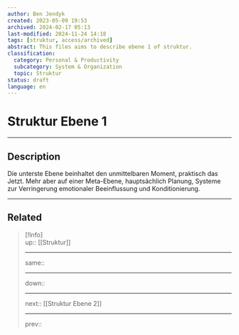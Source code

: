 ```yaml
---
author: Ben Jendyk
created: 2023-05-09 19:53
archived: 2024-02-17 05:13
last-modified: 2024-11-24 14:18
tags: [struktur, access/archived]
abstract: This files aims to describe ebene 1 of struktur.
classification:
  category: Personal & Productivity
  subcategory: System & Organization
  topic: Struktur
status: draft
language: en
---
```


# Struktur Ebene 1

---

## Description

Die unterste Ebene beinhaltet den unmittelbaren Moment, praktisch das Jetzt. Mehr aber auf einer Meta-Ebene, hauptsächlich Planung, Systeme zur Verringerung emotionaler Beeinflussung und Konditionierung. 

---

## Related

> [!Info]  
> up:: [[Struktur]]
> - ---
> same::
> - ---
> down::
> - ---
> next:: [[Struktur Ebene 2]]
> - ---
> prev::  

